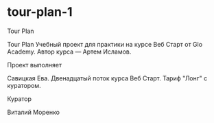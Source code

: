 # tour-plan-1

Tour Plan

Tour Plan Учебный проект для практики на курсе Веб Старт от Glo Academy. Автор курса — Артем Исламов.

Проект выполняет

Савицкая Ева. Двенадцатый поток курса Веб Старт. Тариф "Лонг" с куратором.

Куратор

Виталий Моренко
